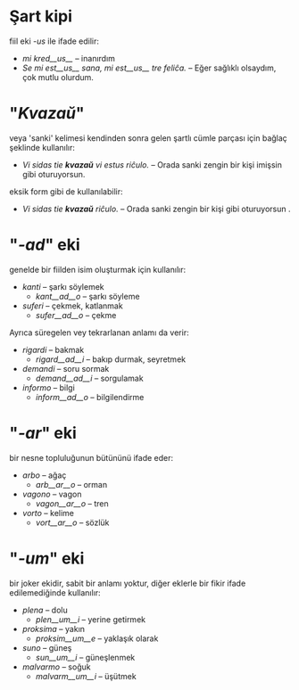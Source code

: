 # Şart kipi

fiil eki *-us* ile ifade edilir:

- *mi kred__us__* – inanırdım
- *Se mi est__us__ sana, mi est__us__ tre feliĉa.* – Eğer sağlıklı olsaydım, çok mutlu olurdum.

# "*Kvazaŭ*"

veya 'sanki' kelimesi kendinden sonra gelen şartlı cümle parçası için bağlaç şeklinde kullanılır:

- *Vi sidas tie __kvazaŭ__ vi estus riĉulo.* – Orada sanki zengin bir kişi imişsin gibi oturuyorsun.

eksik form gibi de kullanılabilir:

- *Vi sidas tie __kvazaŭ__ riĉulo.* – Orada sanki zengin bir kişi gibi oturuyorsun .
 
# "*-ad*" eki

genelde bir fiilden isim oluşturmak için kullanılır:

- *kanti* – şarkı söylemek
  - *kant__ad__o* – şarkı söyleme
- *suferi* – çekmek, katlanmak
	- *sufer__ad__o* – çekme

Ayrıca süregelen vey tekrarlanan anlamı da verir:

- *rigardi* – bakmak
  - *rigard__ad__i* – bakıp durmak, seyretmek
- *demandi* – soru sormak
	- *demand__ad__i* – sorgulamak
- *informo* – bilgi
	- *inform__ad__o* – bilgilendirme


# "*-ar*" eki

bir nesne topluluğunun bütününü ifade eder:

- *arbo* – ağaç
	- *arb__ar__o* – orman
- *vagono* – vagon
	- *vagon__ar__o* – tren
- *vorto* – kelime
	- *vort__ar__o* – sözlük
 

# "*-um*" eki

bir joker ekidir, sabit bir anlamı yoktur, diğer eklerle bir fikir ifade edilemediğinde kullanılır:

- *plena* – dolu
  -  *plen__um__i* – yerine getirmek
- *proksima* – yakın
  -  *proksim__um__e* – yaklaşık olarak
- *suno* – güneş 
	- *sun__um__i* – güneşlenmek
- *malvarmo* – soğuk
	- *malvarm__um__i* – üşütmek
 
